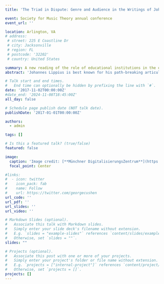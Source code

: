 ```yaml
---
title: 'The Triad in Dispute: Genre and Audience in the Writings of Johannes Lippius'

event: Society for Music Theory annual conference
event_url: ''

location: Arlington, VA
# address:
 # street: 225 E Coastline Dr
 # city: Jacksonville
 # region: FL
 # postcode: '32202'
 # country: United States

summary: A new reading of the role of educational institutions in the origins of the theory of the triad.
abstract: 'Johannes Lippius is best known for his path-breaking articulation of the concept of the triad. The reception of this innovation chiefly relies upon his treatise _Synopsis novae musicae_, despite the fact that Lippius had already published many of this book’s notable points in earlier texts, which he called “disputations on music.” Yet the genre-specific peculiarities of the _disputatio_ have been overlooked. By situating his writings within the university system of the day and the formalized genres in which he wrote, this paper reveals an important instance of how music theory has been shaped by the demands of audience and genre.'

# Talk start and end times.
#   End time can optionally be hidden by prefixing the line with `#`.
date: '2017-11-02T00:00:00Z'
#date_end: '2024-11-08T18:45:00Z'
all_day: false

# Schedule page publish date (NOT talk date).
publishDate: '2017-01-01T00:00:00Z'

authors:
  - admin

tags: []

# Is this a featured talk? (true/false)
featured: false

image:
  caption: 'Image credit: [**Münchner DigitalisierungsZentrum**](https://www.digitale-sammlungen.de/en/view/bsb00089436?page=,1)'
  focal_point: Center

#links:
#  - icon: twitter
#    icon_pack: fab
#    name: Follow
#    url: https://twitter.com/georgecushen
url_code: ''
url_pdf: ''
url_slides: ''
url_video: ''

# Markdown Slides (optional).
#   Associate this talk with Markdown slides.
#   Simply enter your slide deck's filename without extension.
#   E.g. `slides = "example-slides"` references `content/slides/example-slides.md`.
#   Otherwise, set `slides = ""`.
slides: ""

# Projects (optional).
#   Associate this post with one or more of your projects.
#   Simply enter your project's folder or file name without extension.
#   E.g. `projects = ["internal-project"]` references `content/project/deep-learning/index.md`.
#   Otherwise, set `projects = []`.
projects: []
---
```

